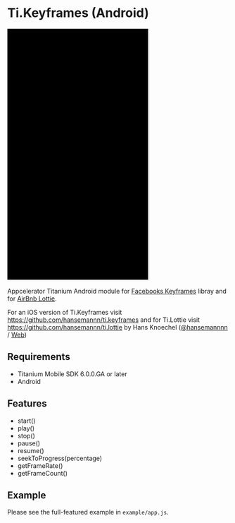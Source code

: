 # Ti.Keyframes (Android)

![gif](animation.gif)

Appcelerator Titanium Android module for [Facebooks Keyframes](https://github.com/facebookincubator/Keyframes) libray and for [AirBnb Lottie](https://github.com/airbnb/lottie-android). 

For an iOS version of Ti.Keyframes visit https://github.com/hansemannn/ti.keyframes and for Ti.Lottie visit https://github.com/hansemannn/ti.lottie by Hans Knoechel ([@hansemannnn](https://twitter.com/hansemannnn) / [Web](http://hans-knoechel.de))

## Requirements
- Titanium Mobile SDK 6.0.0.GA or later
- Android

## Features
- start()
- play()
- stop()
- pause()
- resume()
- seekToProgress(percentage)
- getFrameRate()
- getFrameCount()

## Example
Please see the full-featured example in `example/app.js`.
